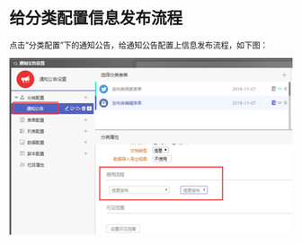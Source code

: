 # 给分类配置信息发布流程

点击“分类配置”下的通知公告，给通知公告配置上信息发布流程，如下图：

![](../../.gitbook/assets/image%20%2858%29.png)

